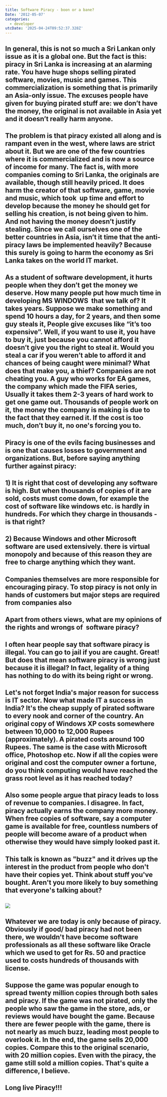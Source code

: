 ```yaml
---
title: Software Piracy - boon or a bane?
Date: '2012-05-07'
categories:
  - developer
utcDate: '2025-04-24T09:52:37.328Z'
---
```


## In general, this is not so much a Sri Lankan only issue as it is a global one. But the fact is this: piracy in Sri Lanka is increasing at an alarming rate. You have huge shops selling pirated software, movies, music and games. This commercialization is something that is primarily an Asia-only issue. The excuses people have given for buying pirated stuff are: we don’t have the money, the original is not available in Asia yet and it doesn’t really harm anyone. 

## The problem is that piracy existed all along and is rampant even in the west, where laws are strict about it. But we are one of the few countries where it is commercialized and is now a source of income for many. The fact is, with more companies coming to Sri Lanka, the originals are available, though still heavily priced. It does harm the creator of that software, game, movie and music, which took  up time and effort to develop because the money he should get for selling his creation, is not being given to him. And not having the money doesn’t justify stealing. Since we call ourselves one of the better countries in Asia, isn’t it time that the anti-piracy laws be implemented heavily? Because this surely is going to harm the economy as Sri Lanka takes on the world IT market.

## As a student of software development, it hurts people when they don’t get the money we deserve. How many people put how much time in developing MS WINDOWS  that we talk of? It takes years. Suppose we make something and spend 10 hours a day, for 2 years, and then some guy steals it, People give excuses like “it’s too expensive”. Well, if you want to use it, you have to buy it, just because you cannot afford it doesn’t give you the right to steal it. Would you steal a car if you weren’t able to afford it and chances of being caught were minimal? What does that make you, a thief? Companies are not cheating you. A guy who works for EA games, the company which made the FIFA series, Usually it takes them 2-3 years of hard work to get one game out. Thousands of people work on it, the money the company is making is due to the fact that they earned it. If the cost is too much, don’t buy it, no one's forcing you to. 

## Piracy is one of the evils facing businesses and is one that causes losses to government and organizations. But, before saying anything further against piracy:

## 1) It is right that cost of developing any software is high. But when thousands of copies of it are sold, costs must come down, for example the cost of software like windows etc. is hardly in hundreds. For which they charge in thousands - is that right?

## 2) Because Windows and other Microsoft software are used extensively. there is virtual monopoly and because of this reason they are free to charge anything which they want.

## Companies themselves are more responsible for encouraging piracy. To stop piracy is not only in hands of customers but major steps are required from companies also 

## Apart from others views, what are my opinions of the rights and wrongs of  software piracy?

## I often hear people say that software piracy is illegal. You can go to jail if you are caught. Great! But does that mean software piracy is wrong just because it is illegal? In fact, legality of a thing has nothing to do with its being right or wrong. 

## Let's not forget India's major reason for success is IT sector. Now what made IT a success in India? It's the cheap supply of pirated software to every nook and corner of the country. An original copy of Windows XP costs somewhere between 10,000 to 12,000 Rupees (approximately). A pirated costs around 100 Rupees. The same is the case with Microsoft office, Photoshop etc. Now if all the copies were original and cost the computer owner a fortune, do you think computing would have reached the grass root level as it has reached today? 

##   

## Also some people argue that piracy leads to loss of revenue to companies. I disagree. In fact, piracy actually earns the company more money. When free copies of software, say a computer game is available for free, countless numbers of people will become aware of a product when otherwise they would have simply looked past it. 

## This talk is known as "buzz" and it drives up the interest in the product from people who don't have their copies yet. Think about stuff you've bought. Aren't you more likely to buy something that everyone's talking about? 

##   

## [![](https://sajeetharan.wordpress.com/wp-content/uploads/2012/05/1078b-pirated.jpg?w=300)](https://sajeetharan.wordpress.com/wp-content/uploads/2012/05/1078b-pirated.jpg)

##   

##   

## Whatever we are today is only because of piracy. Obviously if good/ bad piracy had not been there, we wouldn't have become software professionals as all these software like Oracle which we used to get for Rs. 50 and practice used to costs hundreds of thousands with license.

## Suppose the game was popular enough to spread twenty million copies through both sales and piracy. If the game was not pirated, only the people who saw the game in the store, ads, or reviews would have bought the game. Because there are fewer people with the game, there is not nearly as much buzz, leading most people to overlook it. In the end, the game sells 20,000 copies. Compare this to the original scenario, with 20 million copies. Even with the piracy, the game still sold a million copies. That's quite a difference, I believe.

## Long live Piracy!!!

####
